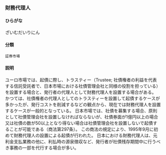 <div style="display:none;">

## [あ行](securities-terms?id=あ行)
## [か行](securities-terms?id=か行)
## [さ行](securities-terms?id=さ行)

</div>

### 財務代理人

#### ひらがな

ざいむだいりにん

#### 分類

`証券市場`

#### 説明

ユーロ市場では、起債に際し、トラスティー（Trustee; 社債権者の利益を代表する信託受託者で、日本市場における社債管理会社と同様の役割を担っている）を設置する場合と、発行者の代理人として財務代理人を設置する場合がある。  かつては、社債権者の代理人としてのトラスティーを設置して起債するケースが多かったが、発行コストを削減するなどの観点から、現在では財務代理人を設置するケースが一般的となっている。 日本市場では、社債を募集する場合、原則として社債管理会社を設置しなければならないが、社債券面が1億円以上の場合又は社債の数が50以上となり得ない場合は社債管理会社を設置しないで起債することが可能である（商法第297条）。  この商法の規定により、1995年9月に初めて財務代理人の設置による起債が行われた。 日本における財務代理人は、元利金支払業務の他に、利払時の源泉徴収など、発行者が社債残存期間中に行うべき事務の一部を代行する場合が多い。

<div style="display:none;">

## [た行](securities-terms?id=た行)
## [な行](securities-terms?id=な行)
## [は行](securities-terms?id=は行)
## [ま行](securities-terms?id=ま行)
## [や行](securities-terms?id=や行)
## [ら行](securities-terms?id=ら行)
## [わ行](securities-terms?id=わ行)
## [英数字・記号](securities-terms?id=英数字・記号)

</div>

